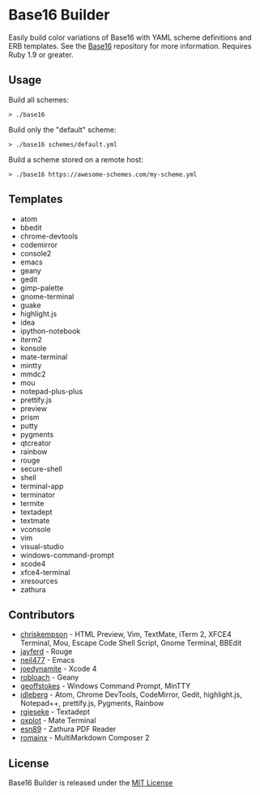 # Base16 Builder
Easily build color variations of Base16 with YAML scheme definitions and ERB templates.
See the [Base16](https://github.com/chriskempson/base16) repository for more information.
Requires Ruby 1.9 or greater.

## Usage
Build all schemes:

    > ./base16

Build only the "default" scheme:

    > ./base16 schemes/default.yml

Build a scheme stored on a remote host:

    > ./base16 https://awesome-schemes.com/my-scheme.yml

## Templates
* atom
* bbedit
* chrome-devtools
* codemirror
* console2
* emacs
* geany
* gedit
* gimp-palette
* gnome-terminal
* guake
* highlight.js
* idea
* ipython-notebook
* iterm2
* konsole
* mate-terminal
* mintty
* mmdc2
* mou
* notepad-plus-plus
* prettify.js
* preview
* prism
* putty
* pygments
* qtcreator
* rainbow
* rouge
* secure-shell
* shell
* terminal-app
* terminator
* termite
* textadept
* textmate
* vconsole
* vim
* visual-studio
* windows-command-prompt
* xcode4
* xfce4-terminal
* xresources
* zathura

## Contributors
* [chriskempson](https://github.com/chriskempson) - HTML Preview, Vim, TextMate, iTerm 2, XFCE4 Terminal, Mou, Escape Code Shell Script, Gnome Terminal, BBEdit
* [jayferd](https://github.com/jayferd) - Rouge
* [neil477](https://github.com/neil477) - Emacs
* [joedynamite](https://github.com/joedynamite) - Xcode 4
* [robloach](https://github.com/robloach) - Geany
* [geoffstokes](https://github.com/geoffstokes) - Windows Command Prompt, MinTTY
* [idleberg](https://github.com/idleberg) - Atom, Chrome DevTools, CodeMirror, Gedit, highlight.js, Notepad++, prettify.js, Pygments, Rainbow
* [rgieseke](https://github.com/rgieseke) - Textadept
* [oxplot](https://github.com/oxplot) - Mate Terminal
* [esn89](https://github.com/esn89) - Zathura PDF Reader
* [romainx](https://github.com/romainx) - MultiMarkdown Composer 2

## License
Base16 Builder is released under the [MIT License](https://github.com/chriskempson/base16-builder/blob/master/LICENSE.md)
